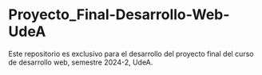 # Proyecto_Final-Desarrollo-Web-UdeA
Este repositorio es exclusivo para el desarrollo del proyecto final del curso de desarrollo web, semestre 2024-2, UdeA.
